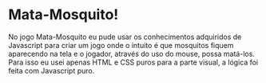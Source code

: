 # Mata-Mosquito!
No jogo Mata-Mosquito eu pude usar os conhecimentos adquiridos de Javascript para criar um jogo onde o intuito é que mosquitos fiquem aparecendo na tela e o jogador, através do uso do mouse, possa matá-los.
Para isso eu usei apenas HTML e CSS puros para a parte visual, a lógica foi feita com Javascript puro.
